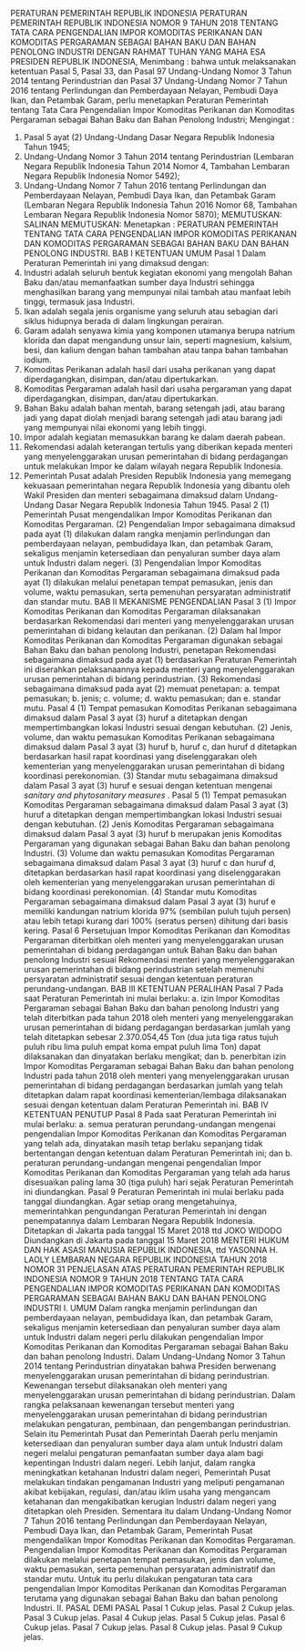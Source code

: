  PERATURAN PEMERINTAH REPUBLIK INDONESIA PERATURAN PEMERINTAH REPUBLIK INDONESIA NOMOR 9 TAHUN 2018 TENTANG TATA CARA PENGENDALIAN IMPOR KOMODITAS PERIKANAN DAN KOMODITAS PERGARAMAN SEBAGAI BAHAN BAKU DAN BAHAN PENOLONG INDUSTRI
DENGAN RAHMAT TUHAN YANG MAHA ESA PRESIDEN REPUBLIK INDONESIA,
Menimbang :
 bahwa untuk melaksanakan ketentuan Pasal 5, Pasal 33, dan Pasal 97 Undang-Undang Nomor 3 Tahun 2014 tentang Perindustrian dan Pasal 37 Undang-Undang Nomor 7 Tahun 2016 tentang Perlindungan dan Pemberdayaan Nelayan, Pembudi Daya Ikan, dan Petambak Garam, perlu menetapkan Peraturan Pemerintah tentang Tata Cara Pengendalian Impor Komoditas Perikanan dan Komoditas Pergaraman sebagai Bahan Baku dan Bahan Penolong Industri;
Mengingat :

1. Pasal 5 ayat (2) Undang-Undang Dasar Negara Republik Indonesia Tahun 1945;
2. Undang-Undang Nomor 3 Tahun 2014 tentang Perindustrian (Lembaran Negara Republik Indonesia Tahun 2014 Nomor 4, Tambahan Lembaran Negara Republik Indonesia Nomor 5492);
3. Undang-Undang Nomor 7 Tahun 2016 tentang Perlindungan dan Pemberdayaan Nelayan, Pembudi Daya Ikan, dan Petambak Garam (Lembaran Negara Republik Indonesia Tahun 2016 Nomor 68, Tambahan Lembaran Negara Republik Indonesia Nomor 5870);
MEMUTUSKAN:
 SALINAN
MEMUTUSKAN:
 Menetapkan : PERATURAN PEMERINTAH TENTANG TATA CARA PENGENDALIAN IMPOR KOMODITAS PERIKANAN DAN KOMODITAS PERGARAMAN SEBAGAI BAHAN BAKU DAN BAHAN PENOLONG INDUSTRI.
BAB I KETENTUAN UMUM
Pasal 1
Dalam Peraturan Pemerintah ini yang dimaksud dengan:
1. Industri adalah seluruh bentuk kegiatan ekonomi yang mengolah Bahan Baku dan/atau memanfaatkan sumber daya Industri sehingga menghasilkan barang yang mempunyai nilai tambah atau manfaat lebih tinggi, termasuk jasa Industri.
2. Ikan adalah segala jenis organisme yang seluruh atau sebagian dari siklus hidupnya berada di dalam lingkungan perairan.
3. Garam adalah senyawa kimia yang komponen utamanya berupa natrium klorida dan dapat mengandung unsur lain, seperti magnesium, kalsium, besi, dan kalium dengan bahan tambahan atau tanpa bahan tambahan iodium.
4. Komoditas Perikanan adalah hasil dari usaha perikanan yang dapat diperdagangkan, disimpan, dan/atau dipertukarkan.
5. Komoditas Pergaraman adalah hasil dari usaha pergaraman yang dapat diperdagangkan, disimpan, dan/atau dipertukarkan.
6. Bahan Baku adalah bahan mentah, barang setengah jadi, atau barang jadi yang dapat diolah menjadi barang setengah jadi atau barang jadi yang mempunyai nilai ekonomi yang lebih tinggi.
7. Impor adalah kegiatan memasukkan barang ke dalam daerah pabean.
8. Rekomendasi adalah keterangan tertulis yang diberikan kepada menteri yang menyelenggarakan urusan pemerintahan di bidang perdagangan untuk melakukan Impor ke dalam wilayah negara Republik Indonesia.
9. Pemerintah Pusat adalah Presiden Republik Indonesia yang memegang kekuasaan pemerintahan negara Republik Indonesia yang dibantu oleh Wakil Presiden dan menteri sebagaimana dimaksud dalam Undang- Undang Dasar Negara Republik Indonesia Tahun 1945.
Pasal 2
(1) Pemerintah Pusat mengendalikan Impor Komoditas Perikanan dan Komoditas Pergaraman.
(2) Pengendalian Impor sebagaimana dimaksud pada ayat (1) dilakukan dalam rangka menjamin perlindungan dan pemberdayaan nelayan, pembudidaya Ikan, dan petambak Garam, sekaligus menjamin ketersediaan dan penyaluran sumber daya alam untuk Industri dalam negeri.
(3) Pengendalian Impor Komoditas Perikanan dan Komoditas Pergaraman sebagaimana dimaksud pada ayat (1) dilakukan melalui penetapan tempat pemasukan, jenis dan volume, waktu pemasukan, serta pemenuhan persyaratan administratif dan standar mutu.
BAB II MEKANISME PENGENDALIAN
Pasal 3
(1) Impor Komoditas Perikanan dan Komoditas Pergaraman dilaksanakan berdasarkan Rekomendasi dari menteri yang menyelenggarakan urusan pemerintahan di bidang kelautan dan perikanan.
(2) Dalam hal Impor Komoditas Perikanan dan Komoditas Pergaraman digunakan sebagai Bahan Baku dan bahan penolong Industri, penetapan Rekomendasi sebagaimana dimaksud pada ayat (1) berdasarkan Peraturan Pemerintah ini diserahkan pelaksanaannya kepada menteri yang menyelenggarakan urusan pemerintahan di bidang perindustrian.
(3) Rekomendasi sebagaimana dimaksud pada ayat (2) memuat penetapan:
a. tempat pemasukan;
b. jenis;
c. volume;
d. waktu pemasukan; dan
e. standar mutu.
Pasal 4
(1) Tempat pemasukan Komoditas Perikanan sebagaimana dimaksud dalam Pasal 3 ayat (3) huruf a ditetapkan dengan mempertimbangkan lokasi Industri sesuai dengan kebutuhan.
(2) Jenis, volume, dan waktu pemasukan Komoditas Perikanan sebagaimana dimaksud dalam Pasal 3 ayat (3) huruf b, huruf c, dan huruf d ditetapkan berdasarkan hasil rapat koordinasi yang diselenggarakan oleh kementerian yang menyelenggarakan urusan pemerintahan di bidang koordinasi perekonomian.
(3) Standar mutu sebagaimana dimaksud dalam Pasal 3 ayat (3) huruf e sesuai dengan ketentuan mengenai _sanitary and phytosanitary measures_ .
Pasal 5
(1) Tempat pemasukan Komoditas Pergaraman sebagaimana dimaksud dalam Pasal 3 ayat (3) huruf a ditetapkan dengan mempertimbangkan lokasi Industri sesuai dengan kebutuhan.
(2) Jenis Komoditas Pergaraman sebagaimana dimaksud dalam Pasal 3 ayat (3) huruf b merupakan jenis Komoditas Pergaraman yang digunakan sebagai Bahan Baku dan bahan penolong Industri.
(3) Volume dan waktu pemasukan Komoditas Pergaraman sebagaimana dimaksud dalam Pasal 3 ayat (3) huruf c dan huruf d, ditetapkan berdasarkan hasil rapat koordinasi yang diselenggarakan oleh kementerian yang menyelenggarakan urusan pemerintahan di bidang koordinasi perekonomian.
(4) Standar mutu Komoditas Pergaraman sebagaimana dimaksud dalam Pasal 3 ayat (3) huruf e memiliki kandungan natrium klorida 97% (sembilan puluh tujuh persen) atau lebih tetapi kurang dari 100% (seratus persen) dihitung dari basis kering.
Pasal 6
Persetujuan Impor Komoditas Perikanan dan Komoditas Pergaraman diterbitkan oleh menteri yang menyelenggarakan urusan pemerintahan di bidang perdagangan untuk Bahan Baku dan bahan penolong Industri sesuai Rekomendasi menteri yang menyelenggarakan urusan pemerintahan di bidang perindustrian setelah memenuhi persyaratan administratif sesuai dengan ketentuan peraturan perundang-undangan.
BAB III KETENTUAN PERALIHAN
Pasal 7
Pada saat Peraturan Pemerintah ini mulai berlaku:
a. izin Impor Komoditas Pergaraman sebagai Bahan Baku dan bahan penolong Industri yang telah diterbitkan pada tahun 2018 oleh menteri yang menyelenggarakan urusan pemerintahan di bidang perdagangan berdasarkan jumlah yang telah ditetapkan sebesar 2.370.054,45 Ton (dua juta tiga ratus tujuh puluh ribu lima puluh empat koma empat puluh lima Ton) dapat dilaksanakan dan dinyatakan berlaku mengikat; dan
b. penerbitan izin Impor Komoditas Pergaraman sebagai Bahan Baku dan bahan penolong Industri pada tahun 2018 oleh menteri yang menyelenggarakan urusan pemerintahan di bidang perdagangan berdasarkan jumlah yang telah ditetapkan dalam rapat koordinasi kementerian/lembaga dilaksanakan sesuai dengan ketentuan dalam Peraturan Pemerintah ini.
BAB IV KETENTUAN PENUTUP
Pasal 8
Pada saat Peraturan Pemerintah ini mulai berlaku:
a. semua peraturan perundang-undangan mengenai pengendalian Impor Komoditas Perikanan dan Komoditas Pergaraman yang telah ada, dinyatakan masih tetap berlaku sepanjang tidak bertentangan dengan ketentuan dalam Peraturan Pemerintah ini; dan
b. peraturan perundang-undangan mengenai pengendalian Impor Komoditas Perikanan dan Komoditas Pergaraman yang telah ada harus disesuaikan paling lama 30 (tiga puluh) hari sejak Peraturan Pemerintah ini diundangkan.
Pasal 9
Peraturan Pemerintah ini mulai berlaku pada tanggal diundangkan.
Agar setiap orang mengetahuinya, memerintahkan pengundangan Peraturan Pemerintah ini dengan penempatannya dalam Lembaran Negara Republik Indonesia. Ditetapkan di Jakarta pada tanggal 15 Maret 2018 ttd JOKO WIDODO Diundangkan di Jakarta pada tanggal 15 Maret 2018 MENTERI HUKUM DAN HAK ASASI MANUSIA REPUBLIK INDONESIA, ttd YASONNA H. LAOLY LEMBARAN NEGARA REPUBLIK INDONESIA TAHUN 2018 NOMOR 31 PENJELASAN ATAS PERATURAN PEMERINTAH REPUBLIK INDONESIA NOMOR 9 TAHUN 2018 TENTANG TATA CARA PENGENDALIAN IMPOR KOMODITAS PERIKANAN DAN KOMODITAS PERGARAMAN SEBAGAI BAHAN BAKU DAN BAHAN PENOLONG INDUSTRI I. UMUM Dalam rangka menjamin perlindungan dan pemberdayaan nelayan, pembudidaya Ikan, dan petambak Garam, sekaligus menjamin ketersediaan dan penyaluran sumber daya alam untuk Industri dalam negeri perlu dilakukan pengendalian Impor Komoditas Perikanan dan Komoditas Pergaraman sebagai Bahan Baku dan bahan penolong Industri. Dalam Undang-Undang Nomor 3 Tahun 2014 tentang Perindustrian dinyatakan bahwa Presiden berwenang menyelenggarakan urusan pemerintahan di bidang perindustrian. Kewenangan tersebut dilaksanakan oleh menteri yang menyelenggarakan urusan pemerintahan di bidang perindustrian. Dalam rangka pelaksanaan kewenangan tersebut menteri yang menyelenggarakan urusan pemerintahan di bidang perindustrian melakukan pengaturan, pembinaan, dan pengembangan perindustrian. Selain itu Pemerintah Pusat dan Pemerintah Daerah perlu menjamin ketersediaan dan penyaluran sumber daya alam untuk Industri dalam negeri melalui pengaturan pemanfaatan sumber daya alam bagi kepentingan Industri dalam negeri. Lebih lanjut, dalam rangka meningkatkan ketahanan Industri dalam negeri, Pemerintah Pusat melakukan tindakan pengamanan Industri yang meliputi pengamanan akibat kebijakan, regulasi, dan/atau iklim usaha yang mengancam ketahanan dan mengakibatkan kerugian Industri dalam negeri yang ditetapkan oleh Presiden. Sementara itu dalam Undang-Undang Nomor 7 Tahun 2016 tentang Perlindungan dan Pemberdayaan Nelayan, Pembudi Daya Ikan, dan Petambak Garam, Pemerintah Pusat mengendalikan Impor Komoditas Perikanan dan Komoditas Pergaraman. Pengendalian Impor Komoditas Perikanan dan Komoditas Pergaraman dilakukan melalui penetapan tempat pemasukan, jenis dan volume, waktu pemasukan, serta pemenuhan persyaratan administratif dan standar mutu. Untuk itu perlu dilakukan pengaturan tata cara pengendalian Impor Komoditas Perikanan dan Komoditas Pergaraman terutama yang digunakan sebagai Bahan Baku dan bahan penolong Industri. II. PASAL DEMI PASAL
Pasal 1
Cukup jelas.
Pasal 2
Cukup jelas.
Pasal 3
Cukup jelas.
Pasal 4
Cukup jelas.
Pasal 5
Cukup jelas. Pasal 6 Cukup jelas. Pasal 7 Cukup jelas. Pasal 8 Cukup jelas. Pasal 9 Cukup jelas.